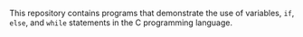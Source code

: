 This repository contains programs that demonstrate the use of variables, `if`, `else`, and `while` statements in the C programming language.

